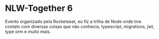 # NLW-Together 6
Evento organizado pela Rocketseat, eu fiz a trilha de Node onde tive contato com diversas coisas que não conhecia, typescript, migrations, jwt, type orm e muito mais.
